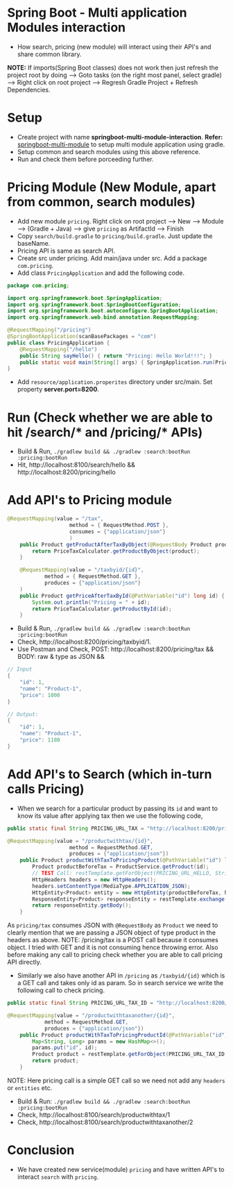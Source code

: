 # Spring Boot - Multi application Modules interaction
- How search, pricing (new module) will interact using their API's and share common library.

**NOTE:** If imports(Spring Boot classes) does not work then just refresh the project root by doing --> Goto tasks (on the right most panel, select gradle) --> Right click on root project --> Regresh Gradle Project + Refresh Dependencies.

# Setup
- Create project with name **springboot-multi-module-interaction**.
**Refer:** [springboot-multi-module](https://github.com/Amarnath510/springboot_multi_module) to setup multi module application using gradle.
- Setup common and search modules using this above reference.
- Run and check them before porceeding further.

# Pricing Module (New Module, apart from common, search modules)
- Add new module `pricing`. 
  Right click on root project --> New --> Module --> (Gradle + Java) --> give `pricing` as ArtifactId --> Finish
- Copy `search/build.gradle` to `pricing/build.gradle`. Just update the baseName.
- Pricing API is same as search API.
- Create src under pricing. Add main/java under src. Add a package `com.pricing`.
- Add class `PricingApplication` and add the following code.
```java
package com.pricing;

import org.springframework.boot.SpringApplication;
import org.springframework.boot.SpringBootConfiguration;
import org.springframework.boot.autoconfigure.SpringBootApplication;
import org.springframework.web.bind.annotation.RequestMapping;

@RequestMapping("/pricing")
@SpringBootApplication(scanBasePackages = "com")
public class PricingApplication {
    @RequestMapping("/hello")
    public String sayHello() { return "Pricing: Hello World!!!"; }
    public static void main(String[] args) { SpringApplication.run(PricingApplication.class, args); }
}
```
- Add `resource/application.properites` directory under src/main. Set property **server.port=8200**.

# Run (Check whether we are able to hit /search/* and /pricing/* APIs)
- Build & Run, `./gradlew build && ./gradlew :search:bootRun :pricing:bootRun`
- Hit, http://localhost:8100/search/hello && http://localhost:8200/pricing/hello

# Add API's to Pricing module
```java
@RequestMapping(value = "/tax",
                    method = { RequestMethod.POST },
                    consumes = {"application/json"}
                    )
    public Product getProductAfterTaxByObject(@RequestBody Product product) {
        return PriceTaxCalculator.getProductByObject(product);
    }

    @RequestMapping(value = "/taxbyid/{id}",
            method = { RequestMethod.GET },
            produces = {"application/json"}
    )
    public Product getPriceAfterTaxById(@PathVariable("id") long id) {
        System.out.println("Pricing = " + id);
        return PriceTaxCalculator.getProductById(id);
    }
```
- Build & Run, `./gradlew build && ./gradlew :search:bootRun :pricing:bootRun`
- Check, http://localhost:8200/pricing/taxbyid/1.
- Use Postman and Check, POST: http://localhost:8200/pricing/tax && BODY: raw & type as JSON && 
```java
// Input
{
    "id": 1,
    "name": "Product-1",
    "price": 1000
}

// Output:
{
    "id": 1,
    "name": "Product-1",
    "price": 1180
}
```

# Add API's to Search (which in-turn calls Pricing)
- When we search for a particular product by passing its `id` and want to know its value after applying tax then we use the following code,
```java
public static final String PRICING_URL_TAX = "http://localhost:8200/pricing/tax";

@RequestMapping(value = "/productwithtax/{id}",
                    method = RequestMethod.GET,
                    produces = {"application/json"})
    public Product productWithTaxToPricingProduct(@PathVariable("id") long id) {
        Product productBeforeTax = ProductService.getProduct(id);
        // TEST Call: restTemplate.getForObject(PRICING_URL_HELLO, String.class);
        HttpHeaders headers = new HttpHeaders();
        headers.setContentType(MediaType.APPLICATION_JSON);
        HttpEntity<Product> entity = new HttpEntity(productBeforeTax, headers);
        ResponseEntity<Product> responseEntity = restTemplate.exchange(PRICING_URL_TAX, HttpMethod.POST, entity, Product.class);
        return responseEntity.getBody();
    }
```
As `pricing/tax` consumes JSON with `@RequestBody` as `Product` we need to clearly mention that we are passing a JSON object of type product in the headers as above.
NOTE: /pricing/tax is a POST call because it consumes object. I tried with GET and it is not consuming hence throwing error. Also before making any call to pricing check whether you are able to call pricing API directly.

- Similarly we also have another API in `/pricing` as `/taxbyid/{id}` which is a GET call and takes only id as param. So in search service we write the following call to check pricing.
```java
public static final String PRICING_URL_TAX_ID = "http://localhost:8200/pricing/taxbyid/{id}";

@RequestMapping(value = "/productwithtaxanother/{id}",
            method = RequestMethod.GET,
            produces = {"application/json"})
    public Product productWithTaxToPricingProductId(@PathVariable("id") long id) {
        Map<String, Long> params = new HashMap<>();
        params.put("id", id);
        Product product = restTemplate.getForObject(PRICING_URL_TAX_ID, Product.class, params);
        return product;
    }
```
NOTE: Here pricing call is a simple GET call so we need not add any `headers` or `entities` etc.
- Build & Run: `./gradlew build && ./gradlew :search:bootRun :pricing:bootRun`
- Check, http://localhost:8100/search/productwithtax/1
- Check, http://localhost:8100/search/productwithtaxanother/2

# Conclusion
- We have created new service(module) `pricing` and have written API's to interact `search` with `pricing`.
